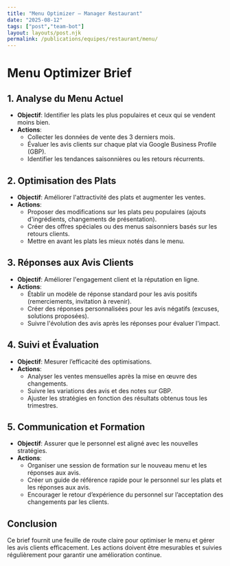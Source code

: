 ```yaml
---
title: "Menu Optimizer — Manager Restaurant"
date: "2025-08-12"
tags: ["post","team-bot"]
layout: layouts/post.njk
permalink: /publications/equipes/restaurant/menu/
---
```

# Menu Optimizer Brief

## 1. Analyse du Menu Actuel
- **Objectif**: Identifier les plats les plus populaires et ceux qui se vendent moins bien.
- **Actions**:
  - Collecter les données de vente des 3 derniers mois.
  - Évaluer les avis clients sur chaque plat via Google Business Profile (GBP).
  - Identifier les tendances saisonnières ou les retours récurrents.

## 2. Optimisation des Plats
- **Objectif**: Améliorer l'attractivité des plats et augmenter les ventes.
- **Actions**:
  - Proposer des modifications sur les plats peu populaires (ajouts d'ingrédients, changements de présentation).
  - Créer des offres spéciales ou des menus saisonniers basés sur les retours clients.
  - Mettre en avant les plats les mieux notés dans le menu.

## 3. Réponses aux Avis Clients
- **Objectif**: Améliorer l'engagement client et la réputation en ligne.
- **Actions**:
  - Établir un modèle de réponse standard pour les avis positifs (remerciements, invitation à revenir).
  - Créer des réponses personnalisées pour les avis négatifs (excuses, solutions proposées).
  - Suivre l'évolution des avis après les réponses pour évaluer l'impact.

## 4. Suivi et Évaluation
- **Objectif**: Mesurer l’efficacité des optimisations.
- **Actions**:
  - Analyser les ventes mensuelles après la mise en œuvre des changements.
  - Suivre les variations des avis et des notes sur GBP.
  - Ajuster les stratégies en fonction des résultats obtenus tous les trimestres.

## 5. Communication et Formation
- **Objectif**: Assurer que le personnel est aligné avec les nouvelles stratégies.
- **Actions**:
  - Organiser une session de formation sur le nouveau menu et les réponses aux avis.
  - Créer un guide de référence rapide pour le personnel sur les plats et les réponses aux avis.
  - Encourager le retour d’expérience du personnel sur l’acceptation des changements par les clients.

## Conclusion
Ce brief fournit une feuille de route claire pour optimiser le menu et gérer les avis clients efficacement. Les actions doivent être mesurables et suivies régulièrement pour garantir une amélioration continue.
